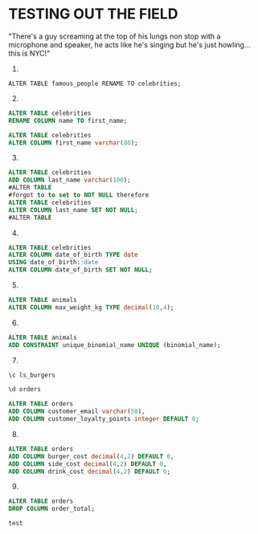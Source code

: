 # TESTING OUT THE FIELD #

"There's a guy screaming at the top of his lungs non stop with a microphone and speaker, he acts like he's singing but he's just howling... this is NYC!"

1. 
`ALTER TABLE famous_people
RENAME TO celebrities;`

2.
```sql
ALTER TABLE celebrities
RENAME COLUMN name TO first_name;

ALTER TABLE celebrities
ALTER COLUMN first_name varchar(80);
```

3. 
```sql
ALTER TABLE celebrities
ADD COLUMN last_name varchar(100);
#ALTER TABLE
#forgot to to set to NOT NULL therefore
ALTER TABLE celebrities
ALTER COLUMN last_name SET NOT NULL;
#ALTER TABLE
```

4.
```sql
ALTER TABLE celebrities
ALTER COLUMN date_of_birth TYPE date
USING date_of_birth::date
ALTER COLUMN date_of_birth SET NOT NULL;
```

5.
```sql
ALTER TABLE animals
ALTER COLUMN max_weight_kg TYPE decimal(10,4);
```

6.
```sql
ALTER TABLE animals
ADD CONSTRAINT unique_binomial_name UNIQUE (binomial_name);
```

7.
```sql
\c ls_burgers

\d orders

ALTER TABLE orders
ADD COLUMN customer_email varchar(50),
ADD COLUMN customer_loyalty_points integer DEFAULT 0;
```

8.
```sql
ALTER TABLE orders
ADD COLUMN burger_cost decimal(4,2) DEFAULT 0,
ADD COLUMN side_cost decimal(4,2) DEFAULT 0,
ADD COLUMN drink_cost decimal(4,2) DEFAULT 0;
```

9.
```sql
ALTER TABLE orders
DROP COLUMN order_total;
```

`test`















